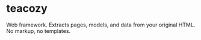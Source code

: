 teacozy
=======

Web framework. Extracts pages, models, and data from your original HTML. No markup, no templates.
